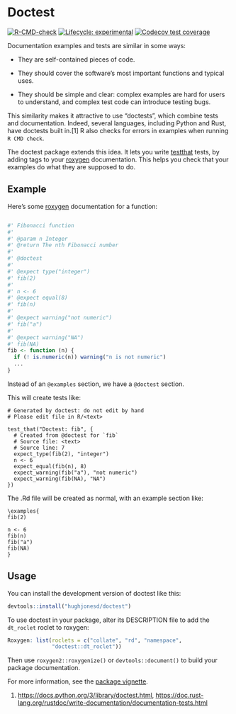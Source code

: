 
<!-- README.md is generated from README.Rmd. Please edit that file -->

# Doctest

<!-- badges: start -->

[![R-CMD-check](https://github.com/hughjonesd/doctest/actions/workflows/R-CMD-check.yaml/badge.svg)](https://github.com/hughjonesd/doctest/actions/workflows/R-CMD-check.yaml)
[![Lifecycle:
experimental](https://img.shields.io/badge/lifecycle-experimental-orange.svg)](https://lifecycle.r-lib.org/articles/stages.html#experimental)
[![Codecov test
coverage](https://codecov.io/gh/hughjonesd/doctest/branch/master/graph/badge.svg)](https://app.codecov.io/gh/hughjonesd/doctest?branch=master)
<!-- badges: end -->

Documentation examples and tests are similar in some ways:

  - They are self-contained pieces of code.

  - They should cover the software’s most important functions and
    typical uses.

  - They should be simple and clear: complex examples are hard for users
    to understand, and complex test code can introduce testing bugs.

This similarity makes it attractive to use “doctests”, which combine
tests and documentation. Indeed, several languages, including Python and
Rust, have doctests built in.\[1\] R also checks for errors in examples
when running `R CMD check`.

The doctest package extends this idea. It lets you write
[testthat](https://testthat.r-lib.org/) tests, by adding tags to your
[roxygen](https://roxygen2.r-lib.org/) documentation. This helps you
check that your examples do what they are supposed to do.

## Example

Here’s some [roxygen](https://roxygen2.r-lib.org) documentation for a
function:

``` r

#' Fibonacci function 
#' 
#' @param n Integer
#' @return The nth Fibonacci number
#' 
#' @doctest
#'
#' @expect type("integer")
#' fib(2)
#'
#' n <- 6 
#' @expect equal(8)
#' fib(n)
#' 
#' @expect warning("not numeric")
#' fib("a")
#'
#' @expect warning("NA")
#' fib(NA)
fib <- function (n) {
  if (! is.numeric(n)) warning("n is not numeric")
  ...
}
```

Instead of an `@examples` section, we have a `@doctest` section.

This will create tests like:

    # Generated by doctest: do not edit by hand
    # Please edit file in R/<text>
    
    test_that("Doctest: fib", {
      # Created from @doctest for `fib`
      # Source file: <text>
      # Source line: 7
      expect_type(fib(2), "integer")
      n <- 6
      expect_equal(fib(n), 8)
      expect_warning(fib("a"), "not numeric")
      expect_warning(fib(NA), "NA")
    })

The .Rd file will be created as normal, with an example section like:

    \examples{
    fib(2)
    
    n <- 6 
    fib(n)
    fib("a")
    fib(NA)
    }

## Usage

You can install the development version of doctest like this:

``` r
devtools::install("hughjonesd/doctest")
```

To use doctest in your package, alter its DESCRIPTION file to add the
`dt_roclet` roclet to roxygen:

``` r
Roxygen: list(roclets = c("collate", "rd", "namespace", 
              "doctest::dt_roclet")) 
```

Then use `roxygen2::roxygenize()` or `devtools::document()` to build
your package documentation.

For more information, see the [package
vignette](https://hughjonesd.github.io/doctest/articles/doctest.html).

1.  <https://docs.python.org/3/library/doctest.html>,
    <https://doc.rust-lang.org/rustdoc/write-documentation/documentation-tests.html>
